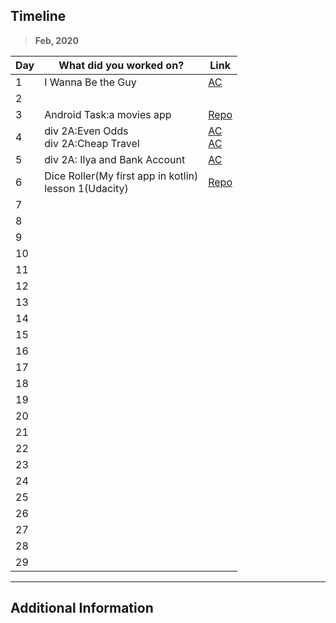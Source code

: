 ## Timeline

> **Feb, 2020**

|Day|What did you worked on?|Link|
|-------|------|--------|
|1|I Wanna Be the Guy|[AC](https://codeforces.com/contest/469/submission/69900806)|
|2|||
|3|Android Task:a movies app|[Repo](https://github.com/akanksha606/Megabox)|
|4|div 2A:Even Odds<br>div 2A:Cheap Travel|[AC](https://codeforces.com/contest/318/submission/70235814)<br>[AC](https://codeforces.com/contest/466/submission/70304235)|
|5|div 2A: Ilya and Bank Account|[AC](https://codeforces.com/contest/313/submission/70361855)|
|6|Dice Roller(My first app in kotlin)<br>lesson 1(Udacity)|[Repo](https://github.com/akanksha606/Dice-Roller)|
|7|||
|8|||
|9|||
|10|||
|11|||
|12|||
|13|||
|14|||
|15|||
|16|||
|17|||
|18|||
|19|||
|20|||
|21|||
|22|||
|23|||
|24|||
|25|||
|26|||
|27|||
|28|||
|29|||



---

## Additional Information
